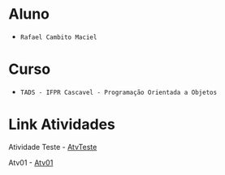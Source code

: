 # Aluno
* `Rafael Cambito Maciel` 

# Curso
* `TADS - IFPR Cascavel - Programação Orientada a Objetos`
  
# Link Atividades
Atividade Teste - [AtvTeste](https://github.com/RafaelCambito/POO_TADS_IFPR/blob/main/AtvTeste/Notebook/)<br />

Atv01 - [Atv01](https://github.com/RafaelCambito/POO_TADS_IFPR/blob/main/Atv01/Notebook/)<br />
